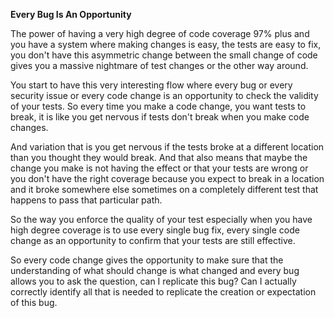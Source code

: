 **Every Bug Is An Opportunity**

The power of having a very high degree of code coverage 97% plus and you have a system where making changes is easy, the tests are easy to fix, you don't have this asymmetric change between the small change of code gives you a massive nightmare of test changes or the other way around.

You start to have this very interesting flow where every bug or every security issue or every code change is an opportunity to check the validity of your tests. So every time you make a code change, you want tests to break, it is like you get nervous if tests don't break when you make code changes.

And variation that is you get nervous if the tests broke at a different location than you thought they would break. And that also means that maybe the change you make is not having the effect or that your tests are wrong or you don't have the right coverage because you expect to break in a location and it broke somewhere else sometimes on a completely different test that happens to pass that particular path.

So the way you enforce the quality of your test especially when you have high degree coverage is to use every single bug fix, every single code change as an opportunity to confirm that your tests are still effective.

So every code change gives the opportunity to make sure that the understanding of what should change is what changed and every bug allows you to ask the question, can I replicate this bug? Can I actually correctly identify all that is needed to replicate the creation or expectation of this bug.